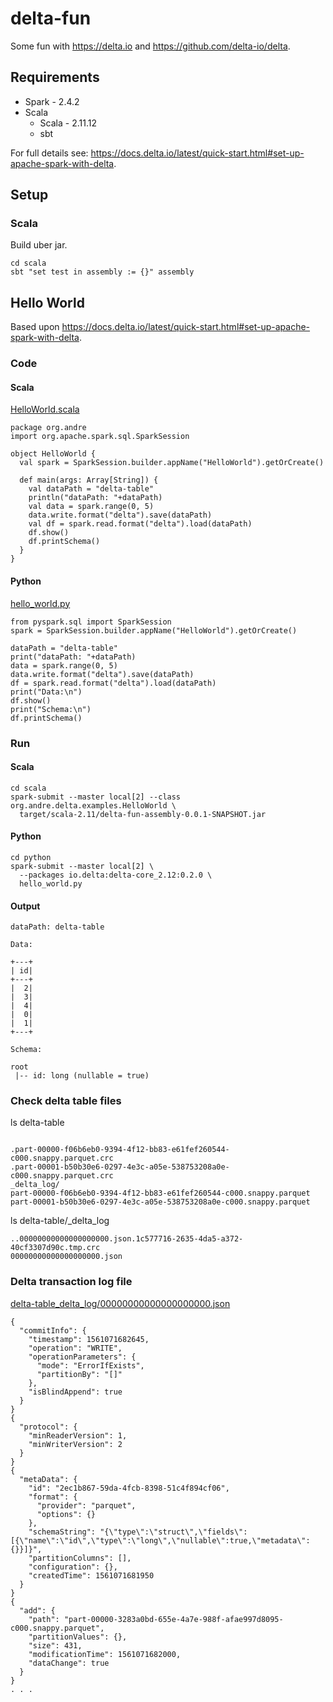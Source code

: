 # delta-fun
  
Some fun with https://delta.io and https://github.com/delta-io/delta.

## Requirements
* Spark - 2.4.2
* Scala
  * Scala - 2.11.12
  * sbt

For full details see: https://docs.delta.io/latest/quick-start.html#set-up-apache-spark-with-delta.

## Setup

### Scala

Build uber jar.
```
cd scala
sbt "set test in assembly := {}" assembly
```

## Hello World

Based upon https://docs.delta.io/latest/quick-start.html#set-up-apache-spark-with-delta.

### Code

#### Scala

[HelloWorld.scala](src/main/scala/org/andre/delta/examples/HelloWorld.scala)
```
package org.andre
import org.apache.spark.sql.SparkSession

object HelloWorld {
  val spark = SparkSession.builder.appName("HelloWorld").getOrCreate()

  def main(args: Array[String]) {
    val dataPath = "delta-table"
    println("dataPath: "+dataPath)
    val data = spark.range(0, 5)
    data.write.format("delta").save(dataPath)
    val df = spark.read.format("delta").load(dataPath)
    df.show()
    df.printSchema()
  }
}
```

#### Python
[hello_world.py](python/hello_world.py)
```
from pyspark.sql import SparkSession
spark = SparkSession.builder.appName("HelloWorld").getOrCreate()

dataPath = "delta-table"
print("dataPath: "+dataPath)
data = spark.range(0, 5)
data.write.format("delta").save(dataPath)
df = spark.read.format("delta").load(dataPath)
print("Data:\n")
df.show()
print("Schema:\n")
df.printSchema()
```


### Run

#### Scala
```
cd scala
spark-submit --master local[2] --class org.andre.delta.examples.HelloWorld \
  target/scala-2.11/delta-fun-assembly-0.0.1-SNAPSHOT.jar
```

#### Python
```
cd python
spark-submit --master local[2] \
  --packages io.delta:delta-core_2.12:0.2.0 \
  hello_world.py
```

#### Output
```
dataPath: delta-table

Data:

+---+
| id|
+---+
|  2|
|  3|
|  4|
|  0|
|  1|
+---+

Schema:

root
 |-- id: long (nullable = true)
```

### Check delta table files

ls delta-table
```

.part-00000-f06b6eb0-9394-4f12-bb83-e61fef260544-c000.snappy.parquet.crc
.part-00001-b50b30e6-0297-4e3c-a05e-538753208a0e-c000.snappy.parquet.crc
_delta_log/
part-00000-f06b6eb0-9394-4f12-bb83-e61fef260544-c000.snappy.parquet
part-00001-b50b30e6-0297-4e3c-a05e-538753208a0e-c000.snappy.parquet
```

ls delta-table/\_delta_log
```
..00000000000000000000.json.1c577716-2635-4da5-a372-40cf3307d90c.tmp.crc
00000000000000000000.json
```

### Delta transaction log file

[delta-table\_delta_log/00000000000000000000.json](sample/formatted_00000000000000000000.json)
```
{
  "commitInfo": {
    "timestamp": 1561071682645,
    "operation": "WRITE",
    "operationParameters": {
      "mode": "ErrorIfExists",
      "partitionBy": "[]"
    },
    "isBlindAppend": true
  }
}
{
  "protocol": {
    "minReaderVersion": 1,
    "minWriterVersion": 2
  }
}
{
  "metaData": {
    "id": "2ec1b867-59da-4fcb-8398-51c4f894cf06",
    "format": {
      "provider": "parquet",
      "options": {}
    },
    "schemaString": "{\"type\":\"struct\",\"fields\":[{\"name\":\"id\",\"type\":\"long\",\"nullable\":true,\"metadata\":{}}]}",
    "partitionColumns": [],
    "configuration": {},
    "createdTime": 1561071681950
  }
}
{
  "add": {
    "path": "part-00000-3283a0bd-655e-4a7e-988f-afae997d8095-c000.snappy.parquet",
    "partitionValues": {},
    "size": 431,
    "modificationTime": 1561071682000,
    "dataChange": true
  }
}
. . .
```
